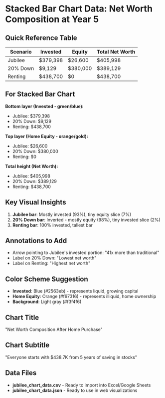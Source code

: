 # Stacked Bar Chart Data: Net Worth Composition at Year 5

## Quick Reference Table

| Scenario   | Invested  | Equity    | Total Net Worth |
|------------|-----------|-----------|-----------------|
| Jubilee    | $379,398  | $26,600   | $405,998        |
| 20% Down   | $9,129    | $380,000  | $389,129        |
| Renting    | $438,700  | $0        | $438,700        |

## For Stacked Bar Chart

**Bottom layer (Invested - green/blue):**
- Jubilee: $379,398
- 20% Down: $9,129
- Renting: $438,700

**Top layer (Home Equity - orange/gold):**
- Jubilee: $26,600
- 20% Down: $380,000
- Renting: $0

**Total height (Net Worth):**
- Jubilee: $405,998
- 20% Down: $389,129
- Renting: $438,700

## Key Visual Insights

1. **Jubilee bar**: Mostly invested (93%), tiny equity slice (7%)
2. **20% Down bar**: Inverted - mostly equity (98%), tiny invested slice (2%)
3. **Renting bar**: 100% invested, tallest bar

## Annotations to Add

- Arrow pointing to Jubilee's invested portion: "41x more than traditional"
- Label on 20% Down: "Lowest net worth"
- Label on Renting: "Highest net worth"

## Color Scheme Suggestion

- **Invested**: Blue (#2563eb) - represents liquid, growing capital
- **Home Equity**: Orange (#f97316) - represents illiquid, home ownership
- **Background**: Light gray (#f3f4f6)

## Chart Title

"Net Worth Composition After Home Purchase"

## Chart Subtitle

"Everyone starts with $438.7K from 5 years of saving in stocks"

## Data Files

- **jubilee_chart_data.csv** - Ready to import into Excel/Google Sheets
- **jubilee_chart_data.json** - Ready to use in web visualizations
